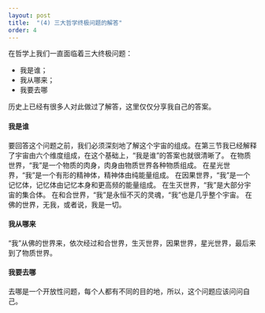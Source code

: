 ```yaml
---
layout: post
title:  "(4) 三大哲学终极问题的解答"
order: 4
---
```

在哲学上我们一直面临着三大终极问题：

- 我是谁；
- 我从哪来；
- 我要去哪

历史上已经有很多人对此做过了解答，这里仅仅分享我自己的答案。

#### **我是谁**

要回答这个问题之前，我们必须深刻地了解这个宇宙的组成。在第三节我已经解释了宇宙由六个维度组成，在这个基础上，“我是谁”的答案也就很清晰了。
在物质世界，“我”是一个物质的肉身，肉身由物质世界各种物质组成。
在星光世界，“我”是一个有形的精神体，精神体由纯能量组成。
在因果世界，“我”是一个记忆体，记忆体由记忆本身和更高频的能量组成。
在生灭世界，“我”是大部分宇宙的集合体。
在和合世界，“我”是永恒不灭的灵魂，“我”也是几乎整个宇宙。
在佛的世界，无我，或者说，我是一切。

#### **我从哪来**

“我”从佛的世界来，依次经过和合世界，生灭世界，因果世界，星光世界，最后来到了物质世界。

#### **我要去哪**

去哪是一个开放性问题，每个人都有不同的目的地，所以，这个问题应该问问自己。
